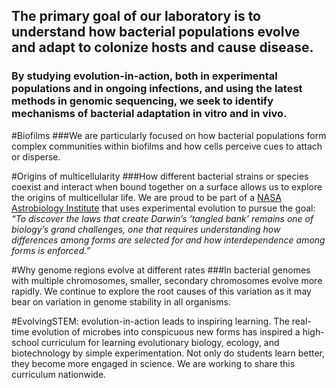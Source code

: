 ## The primary goal of our laboratory is to understand how bacterial populations evolve and adapt to colonize hosts and cause disease. 
### By studying evolution-in-action, both in experimental populations and in ongoing infections, and using the latest methods in genomic sequencing, we seek to identify mechanisms of bacterial adaptation in vitro and in vivo. 


#Biofilms
###We are particularly focused on how bacterial populations form complex communities within biofilms and how cells perceive cues to attach or disperse.

#Origins of multicellularity
###How different bacterial strains or species coexist and interact when bound together on a surface allows us to explore the origins of multicellular life. We are proud to be part of a [NASA Astrobiology Institute](https://astrobiology.nasa.gov/nai/teams/can-7/umt/) that uses experimental evolution to pursue the goal: *“To discover the laws that create Darwin’s ‘tangled bank’ remains one of biology’s grand challenges, one that requires understanding how differences among forms are selected for and how interdependence among forms is enforced.”*

#Why genome regions evolve at different rates
###In bacterial genomes with multiple chromosomes, smaller, secondary chromosomes evolve more rapidly. We continue to explore the root causes of this variation as it may bear on variation in genome stability in all organisms. 

#EvolvingSTEM: evolution-in-action leads to inspiring learning.
The real-time evolution of microbes into conspicuous new forms has inspired a high-school curriculum for learning evolutionary biology, ecology, and biotechnology by simple experimentation. Not only do students learn better, they become more engaged in science. We are working to share this curriculum nationwide.
